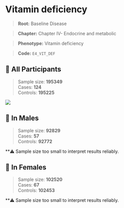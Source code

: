 # Vitamin deficiency

> **Root:** Baseline Disease  

> **Chapter:** Chapter IV- Endocrine and metabolic  

> **Phenotype:** Vitamin deficiency  

> **Code:** `E4_VIT_DEF`

## 🧪 All Participants  
> Sample size: **195349**  
> Cases: **124**  
> Controls: **195225**
<img src="/Disease/Figures/ALL/Baseline/E4_VIT_DEF.png"/>
<CsvTable src="/public/Disease/Data/ALL/Baseline/LG_E4_VIT_DEF.csv" label="🔍 View full results" />

## 👨 In Males  
> Sample size: **92829**  
> Cases: **57**  
> Controls: **92772**

**⚠️ Sample size too small to interpret results reliably.

## 👩 In Females  
> Sample size: **102520**  
> Cases: **67**  
> Controls: **102453**

**⚠️ Sample size too small to interpret results reliably.

